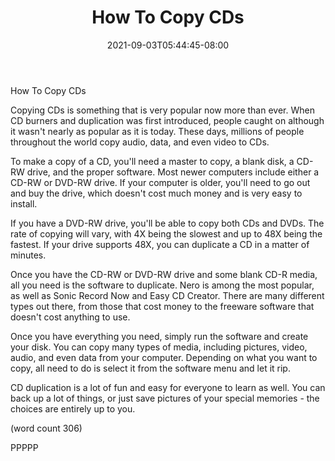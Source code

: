 ﻿---
title: "How To Copy CDs"
date: 2021-09-03T05:44:45-08:00
description: "CD duplication Tips for Web Success"
featured_image: "/images/CD duplication.jpg"
tags: ["CD duplication"]
---

How To Copy CDs

Copying CDs is something that is very popular now more
than ever.  When CD burners and duplication was first
introduced, people caught on although it wasn't nearly
as popular as it is today.  These days, millions of 
people throughout the world copy audio, data, and 
even video to CDs.

To make a copy of a CD, you'll need a master to copy,
a blank disk, a CD-RW drive, and the proper software.
Most newer computers include either a CD-RW or DVD-RW
drive.  If your computer is older, you'll need to go 
out and buy the drive, which doesn't cost much money
and is very easy to install.

If you have a DVD-RW drive, you'll be able to copy
both CDs and DVDs.  The rate of copying will vary,
with 4X being the slowest and up to 48X being the
fastest.  If your drive supports 48X, you can duplicate
a CD in a matter of minutes.

Once you have the CD-RW or DVD-RW drive and some 
blank CD-R media, all you need is the software to 
duplicate.  Nero is among the most popular, as well
as Sonic Record Now and Easy CD Creator.  There are
many different types out there, from those that cost
money to the freeware software that doesn't cost 
anything to use.

Once you have everything you need, simply run the 
software and create your disk.  You can copy many 
types of media, including pictures, video, audio,
and even data from your computer.  Depending on what 
you want to copy, all need to do is select it from the 
software menu and let it rip.

CD duplication is a lot of fun and easy for everyone
to learn as well.  You can back up a lot of things,
or just save pictures of your special memories - the
choices are entirely up to you.

(word count 306)

PPPPP
